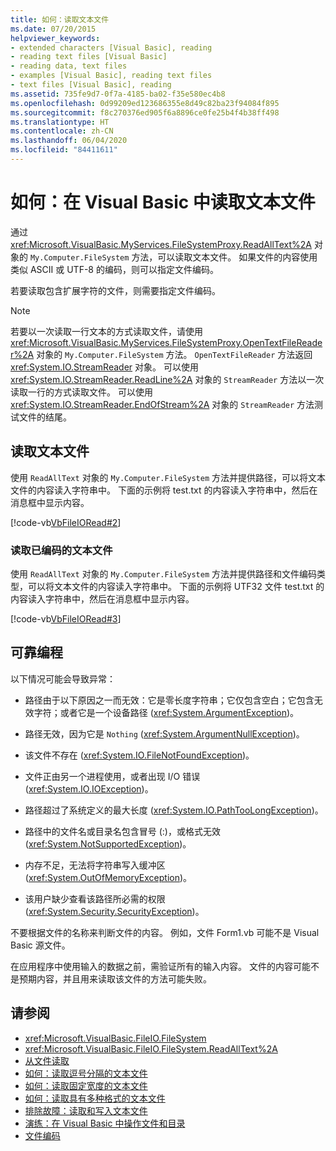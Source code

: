 ```yaml
---
title: 如何：读取文本文件
ms.date: 07/20/2015
helpviewer_keywords:
- extended characters [Visual Basic], reading
- reading text files [Visual Basic]
- reading data, text files
- examples [Visual Basic], reading text files
- text files [Visual Basic], reading
ms.assetid: 735fe9d7-0f7a-4185-ba02-f35e580ec4b8
ms.openlocfilehash: 0d99209ed123686355e8d49c82ba23f94084f895
ms.sourcegitcommit: f8c270376ed905f6a8896ce0fe25b4f4b38ff498
ms.translationtype: HT
ms.contentlocale: zh-CN
ms.lasthandoff: 06/04/2020
ms.locfileid: "84411611"
---
```

# <a name="how-to-read-from-text-files-in-visual-basic"></a>如何：在 Visual Basic 中读取文本文件

通过 <xref:Microsoft.VisualBasic.MyServices.FileSystemProxy.ReadAllText%2A> 对象的 `My.Computer.FileSystem` 方法，可以读取文本文件。 如果文件的内容使用类似 ASCII 或 UTF-8 的编码，则可以指定文件编码。

若要读取包含扩展字符的文件，则需要指定文件编码。

> [!NOTE]
> 若要以一次读取一行文本的方式读取文件，请使用 <xref:Microsoft.VisualBasic.MyServices.FileSystemProxy.OpenTextFileReader%2A> 对象的 `My.Computer.FileSystem` 方法。 `OpenTextFileReader` 方法返回 <xref:System.IO.StreamReader> 对象。 可以使用 <xref:System.IO.StreamReader.ReadLine%2A> 对象的 `StreamReader` 方法以一次读取一行的方式读取文件。 可以使用 <xref:System.IO.StreamReader.EndOfStream%2A> 对象的 `StreamReader` 方法测试文件的结尾。

## <a name="to-read-from-a-text-file"></a>读取文本文件

使用 `ReadAllText` 对象的 `My.Computer.FileSystem` 方法并提供路径，可以将文本文件的内容读入字符串中。 下面的示例将 test.txt 的内容读入字符串中，然后在消息框中显示内容。

[!code-vb[VbFileIORead#2](~/samples/snippets/visualbasic/VS_Snippets_VBCSharp/VbFileIORead/VB/Class1.vb#2)]

### <a name="to-read-from-a-text-file-that-is-encoded"></a>读取已编码的文本文件

使用 `ReadAllText` 对象的 `My.Computer.FileSystem` 方法并提供路径和文件编码类型，可以将文本文件的内容读入字符串中。 下面的示例将 UTF32 文件 test.txt 的内容读入字符串中，然后在消息框中显示内容。

[!code-vb[VbFileIORead#3](~/samples/snippets/visualbasic/VS_Snippets_VBCSharp/VbFileIORead/VB/Class1.vb#3)]

## <a name="robust-programming"></a>可靠编程

以下情况可能会导致异常：

- 路径由于以下原因之一而无效：它是零长度字符串；它仅包含空白；它包含无效字符；或者它是一个设备路径 (<xref:System.ArgumentException>)。

- 路径无效，因为它是 `Nothing` (<xref:System.ArgumentNullException>)。

- 该文件不存在 (<xref:System.IO.FileNotFoundException>)。

- 文件正由另一个进程使用，或者出现 I/O 错误 (<xref:System.IO.IOException>)。

- 路径超过了系统定义的最大长度 (<xref:System.IO.PathTooLongException>)。

- 路径中的文件名或目录名包含冒号 (:)，或格式无效 (<xref:System.NotSupportedException>)。

- 内存不足，无法将字符串写入缓冲区 (<xref:System.OutOfMemoryException>)。

- 该用户缺少查看该路径所必需的权限 (<xref:System.Security.SecurityException>)。

不要根据文件的名称来判断文件的内容。 例如，文件 Form1.vb 可能不是 Visual Basic 源文件。

在应用程序中使用输入的数据之前，需验证所有的输入内容。 文件的内容可能不是预期内容，并且用来读取该文件的方法可能失败。

## <a name="see-also"></a>请参阅

- <xref:Microsoft.VisualBasic.FileIO.FileSystem>
- <xref:Microsoft.VisualBasic.FileIO.FileSystem.ReadAllText%2A>
- [从文件读取](reading-from-files.md)
- [如何：读取逗号分隔的文本文件](how-to-read-from-comma-delimited-text-files.md)
- [如何：读取固定宽度的文本文件](how-to-read-from-fixed-width-text-files.md)
- [如何：读取具有多种格式的文本文件](how-to-read-from-text-files-with-multiple-formats.md)
- [排除故障：读取和写入文本文件](troubleshooting-reading-from-and-writing-to-text-files.md)
- [演练：在 Visual Basic 中操作文件和目录](walkthrough-manipulating-files-and-directories.md)
- [文件编码](file-encodings.md)
